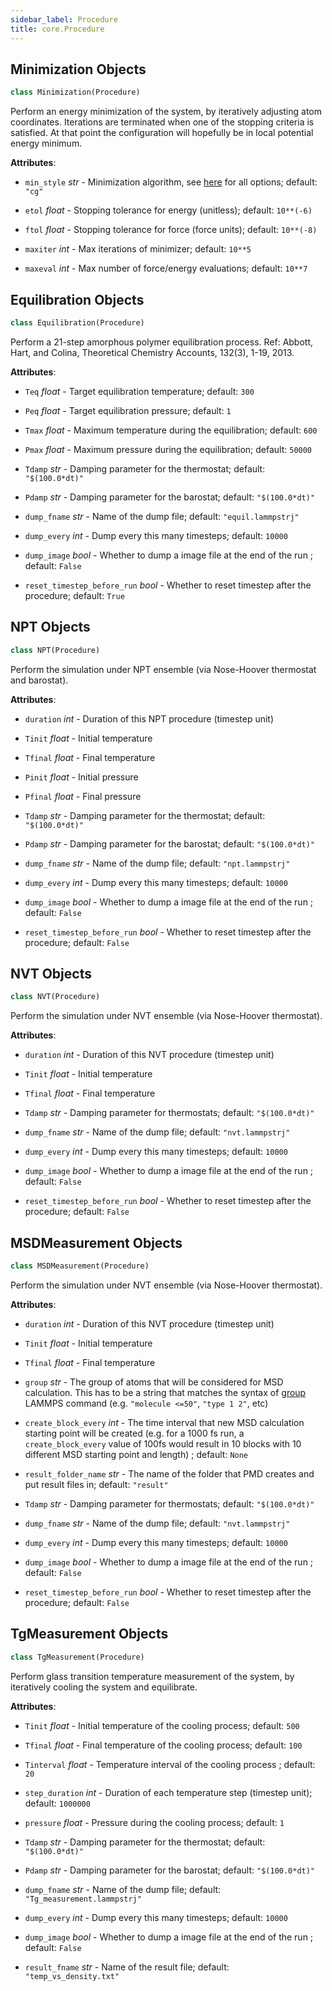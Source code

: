 ```yaml
---
sidebar_label: Procedure
title: core.Procedure
---
```


## Minimization Objects

```python
class Minimization(Procedure)
```

Perform an energy minimization of the system, by iteratively adjusting
atom coordinates. Iterations are terminated when one of the stopping
criteria is satisfied. At that point the configuration will hopefully be in
local potential energy minimum.

**Attributes**:

- `min_style` _str_ - Minimization algorithm, see
  [here](https://docs.lammps.org/min_style.html) for all
  options; default: `"cg"`
  
- `etol` _float_ - Stopping tolerance for energy (unitless); default:
  `10**(-6)`
  
- `ftol` _float_ - Stopping tolerance for force (force units); default:
  `10**(-8)`
  
- `maxiter` _int_ - Max iterations of minimizer; default: `10**5`
  
- `maxeval` _int_ - Max number of force/energy evaluations; default: `10**7`

## Equilibration Objects

```python
class Equilibration(Procedure)
```

Perform a 21-step amorphous polymer equilibration process. Ref: Abbott,
Hart, and Colina, Theoretical Chemistry Accounts, 132(3), 1-19, 2013.

**Attributes**:

- `Teq` _float_ - Target equilibration temperature; default: `300`
  
- `Peq` _float_ - Target equilibration pressure; default: `1`
  
- `Tmax` _float_ - Maximum temperature during the equilibration; default:
  `600`
  
- `Pmax` _float_ - Maximum pressure during the equilibration; default:
  `50000`
  
- `Tdamp` _str_ - Damping parameter for the thermostat; default:
  `"$(100.0*dt)"`
  
- `Pdamp` _str_ - Damping parameter for the barostat; default:
  `"$(100.0*dt)"`
  
- `dump_fname` _str_ - Name of the dump file; default: `"equil.lammpstrj"`
  
- `dump_every` _int_ - Dump every this many timesteps; default: `10000`
  
- `dump_image` _bool_ - Whether to dump a image file at the end of the run
  ; default: `False`
  
- `reset_timestep_before_run` _bool_ - Whether to reset timestep after the
  procedure; default: `True`

## NPT Objects

```python
class NPT(Procedure)
```

Perform the simulation under NPT ensemble (via Nose-Hoover thermostat
and barostat).

**Attributes**:

- `duration` _int_ - Duration of this NPT procedure (timestep unit)
  
- `Tinit` _float_ - Initial temperature
  
- `Tfinal` _float_ - Final temperature
  
- `Pinit` _float_ - Initial pressure
  
- `Pfinal` _float_ - Final pressure
  
- `Tdamp` _str_ - Damping parameter for the thermostat; default:
  `"$(100.0*dt)"`
  
- `Pdamp` _str_ - Damping parameter for the barostat; default:
  `"$(100.0*dt)"`
  
- `dump_fname` _str_ - Name of the dump file; default: `"npt.lammpstrj"`
  
- `dump_every` _int_ - Dump every this many timesteps; default: `10000`
  
- `dump_image` _bool_ - Whether to dump a image file at the end of the run
  ; default: `False`
  
- `reset_timestep_before_run` _bool_ - Whether to reset timestep after the
  procedure; default: `False`

## NVT Objects

```python
class NVT(Procedure)
```

Perform the simulation under NVT ensemble (via Nose-Hoover thermostat).

**Attributes**:

- `duration` _int_ - Duration of this NVT procedure (timestep unit)
  
- `Tinit` _float_ - Initial temperature
  
- `Tfinal` _float_ - Final temperature
  
- `Tdamp` _str_ - Damping parameter for thermostats; default:
  `"$(100.0*dt)"`
  
- `dump_fname` _str_ - Name of the dump file; default: `"nvt.lammpstrj"`
  
- `dump_every` _int_ - Dump every this many timesteps; default: `10000`
  
- `dump_image` _bool_ - Whether to dump a image file at the end of the run
  ; default: `False`
  
- `reset_timestep_before_run` _bool_ - Whether to reset timestep after the
  procedure; default: `False`

## MSDMeasurement Objects

```python
class MSDMeasurement(Procedure)
```

Perform the simulation under NVT ensemble (via Nose-Hoover thermostat).

**Attributes**:

- `duration` _int_ - Duration of this NVT procedure (timestep unit)
  
- `Tinit` _float_ - Initial temperature
  
- `Tfinal` _float_ - Final temperature
  
- `group` _str_ - The group of atoms that will be considered for MSD
  calculation. This has to be a string that matches the
  syntax of [group](https://docs.lammps.org/group.html)
  LAMMPS command (e.g. `"molecule <=50"`, `"type 1 2"`, etc)
  
- `create_block_every` _int_ - The time interval that new MSD calculation
  starting point will be created (e.g. for a
  1000 fs run, a `create_block_every` value of
  100fs would result in 10 blocks with 10
  different MSD starting point and length)
  ; default: `None`
  
- `result_folder_name` _str_ - The name of the folder that PMD creates and
  put result files in; default: `"result"`
  
- `Tdamp` _str_ - Damping parameter for thermostats; default:
  `"$(100.0*dt)"`
  
- `dump_fname` _str_ - Name of the dump file; default: `"nvt.lammpstrj"`
  
- `dump_every` _int_ - Dump every this many timesteps; default: `10000`
  
- `dump_image` _bool_ - Whether to dump a image file at the end of the run
  ; default: `False`
  
- `reset_timestep_before_run` _bool_ - Whether to reset timestep after the
  procedure; default: `False`

## TgMeasurement Objects

```python
class TgMeasurement(Procedure)
```

Perform glass transition temperature measurement of the system,
by iteratively cooling the system and equilibrate.

**Attributes**:

- `Tinit` _float_ - Initial temperature of the cooling process; default:
  `500`
  
- `Tfinal` _float_ - Final temperature of the cooling process; default:
  `100`
  
- `Tinterval` _float_ - Temperature interval of the cooling process
  ; default: `20`
  
- `step_duration` _int_ - Duration of each temperature step
  (timestep unit); default: `1000000`
  
- `pressure` _float_ - Pressure during the cooling process; default: `1`
  
- `Tdamp` _str_ - Damping parameter for the thermostat; default:
  `"$(100.0*dt)"`
  
- `Pdamp` _str_ - Damping parameter for the barostat; default:
  `"$(100.0*dt)"`
  
- `dump_fname` _str_ - Name of the dump file; default:
  `"Tg_measurement.lammpstrj"`
  
- `dump_every` _int_ - Dump every this many timesteps; default: `10000`
  
- `dump_image` _bool_ - Whether to dump a image file at the end of the run
  ; default: `False`
  
- `result_fname` _str_ - Name of the result file; default:
  `"temp_vs_density.txt"`

